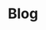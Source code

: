 ---
layout: list
type: category
title: Blog
slug: blog
menu: true
submenu: true
order: 2
description: >
  Anything about cybersecurity.
---